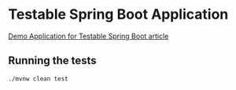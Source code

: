 # Testable Spring Boot Application

[Demo Application for Testable Spring Boot article](https://mohammed-atif.medium.com/testable-spring-boot-application-right-from-day-1-7d3b11bd7660#1d1b)

## Running the tests
```shell script
./mvnw clean test
```
